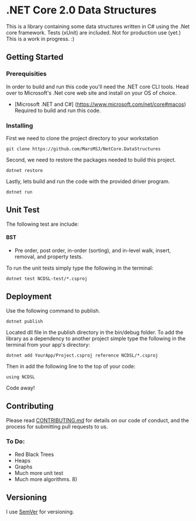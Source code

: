 
# .NET Core 2.0 Data Structures

This is a library containing some data structures written in C# using the .Net core framework. Tests (xUnit) are included. Not for production use (yet.) This is a work in progress. :)

## Getting Started

### Prerequisities

In order to build and run this code you'll need the .NET core CLI tools. Head over to Microsoft's .Net core web site and install on your OS of choice.

* [Microsoft .NET and C#] (https://www.microsoft.com/net/core#macos) Required to build and run this code.

### Installing

First we need to clone the project directory to your workstation

```
git clone https://github.com/MarsMSJ/NetCore.DataStructures
```

Second, we need to restore the packages needed to build this project.
```
dotnet restore
```

Lastly, lets build and run the code with the provided driver program.
```
dotnet run
```

## Unit Test

The following test are include:

#### BST 
- Pre order, post order, in-order (sorting), and in-level walk, insert, removal, and property tests.

To run the unit tests simply type the following in the terminal:
```
dotnet test NCDSL-test/*.csproj
```


## Deployment

Use the following command to publish.
```
dotnet publish
```

Located dll file in the publish directory in the bin/debug folder. To add the library as a dependency to another project simple type the following in the terminal from your app's directory:
```
dotnet add YourApp/Project.csproj reference NCDSL/*.csproj
```

Then in add the following line to the top of your code:
```
using NCDSL
```
Code away!



## Contributing
Please read [CONTRIBUTING.md](https://gist.github.com/PurpleBooth/b24679402957c63ec426) for details on our code of conduct, and the process for submitting pull requests to us.

### To Do:
* Red Black Trees
* Heaps
* Graphs
* Much more unit test
* Much more algorithms. 8)


## Versioning

I use [SemVer](http://semver.org/) for versioning. 

